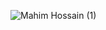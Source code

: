 ![Mahim Hossain (1)](https://github.com/user-attachments/assets/23a91086-628c-46af-8aea-24e8d999f484)

